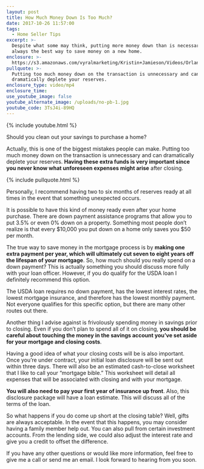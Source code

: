 ```yaml
---
layout: post
title: How Much Money Down Is Too Much?
date: 2017-10-26 11:57:00
tags:
  - Home Seller Tips
excerpt: >-
  Despite what some may think, putting more money down than is necessary isn’t
  always the best way to save money on a new home.
enclosure: >-
  https://s3.amazonaws.com/vyralmarketing/Kristin+Jamieson/Videos/Orlando+Mortgages-+How+Much+Money+Down+Is+Too+Much%253F.mp4
pullquote: >-
  Putting too much money down on the transaction is unnecessary and can
  dramatically deplete your reserves.
enclosure_type: video/mp4
enclosure_time:
use_youtube_image: false
youtube_alternate_image: /uploads/no-pb-1.jpg
youtube_code: 3TsJ4i-89HQ
---
```



{% include youtube.html %}

Should you clean out your savings to purchase a home?

Actually, this is one of the biggest mistakes people can make. Putting too much money down on the transaction is unnecessary and can dramatically deplete your reserves. **Having these extra funds is very important since you never know what unforeseen expenses might arise** after closing.

{% include pullquote.html %}

Personally, I recommend having two to six months of reserves ready at all times in the event that something unexpected occurs.

It is possible to have this kind of money ready even after your home purchase. There are down payment assistance programs that allow you to put 3.5% or even 0% down on a property. Something most people don’t realize is that every $10,000 you put down on a home only saves you $50 per month.

The true way to save money in the mortgage process is by **making one extra payment per year, which will ultimately cut seven to eight years off the lifespan of your mortgage**. So, how much should you really spend on a down payment? This is actually something you should discuss more fully with your loan officer. However, if you do qualify for the USDA loan I definitely recommend this option.

The USDA loan requires no down payment, has the lowest interest rates, the lowest mortgage insurance, and therefore has the lowest monthly payment. Not everyone qualifies for this specific option, but there are many other routes out there.

Another thing I advise against is frivolously spending money in savings prior to closing. Even if you don’t plan to spend all of it on closing, **you should be careful about touching the money in the savings account you’ve set aside for your mortgage and closing costs**.

Having a good idea of what your closing costs will be is also important. Once you’re under contract, your initial loan disclosure will be sent out within three days. There will also be an estimated cash-to-close worksheet that I like to call your “mortgage bible.” This worksheet will detail all expenses that will be associated with closing and with your mortgage.

**You will also need to pay your first year of insurance up front**. Also, this disclosure package will have a loan estimate. This will discuss all of the terms of the loan.

So what happens if you do come up short at the closing table? Well, gifts are always acceptable. In the event that this happens, you may consider having a family member help out. You can also pull from certain investment accounts. From the lending side, we could also adjust the interest rate and give you a credit to offset the difference.

If you have any other questions or would like more information, feel free to give me a call or send me an email. I look forward to hearing from you soon.